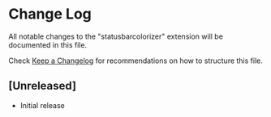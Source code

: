 # Change Log

All notable changes to the "statusbarcolorizer" extension will be documented in this file.

Check [Keep a Changelog](http://keepachangelog.com/) for recommendations on how to structure this file.

## [Unreleased]

- Initial release